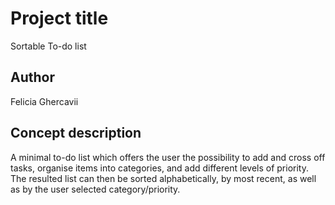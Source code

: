 # Project title
Sortable To-do list 

## Author
Felicia Ghercavii

## Concept description
​A minimal to-do list which offers the user the possibility to add and cross off tasks, organise items into categories, and add different levels of priority. The resulted list can then be sorted alphabetically, by most recent, as well as by the user selected category/priority.
